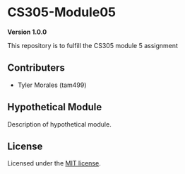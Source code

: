 # CS305-Module05

**Version 1.0.0**

This repository is to fulfill the CS305 module 5 assignment

## Contributers

- Tyler Morales (tam499)

## Hypothetical Module

Description of hypothetical module.

## License 

Licensed under the [MIT license](LICENSE).

